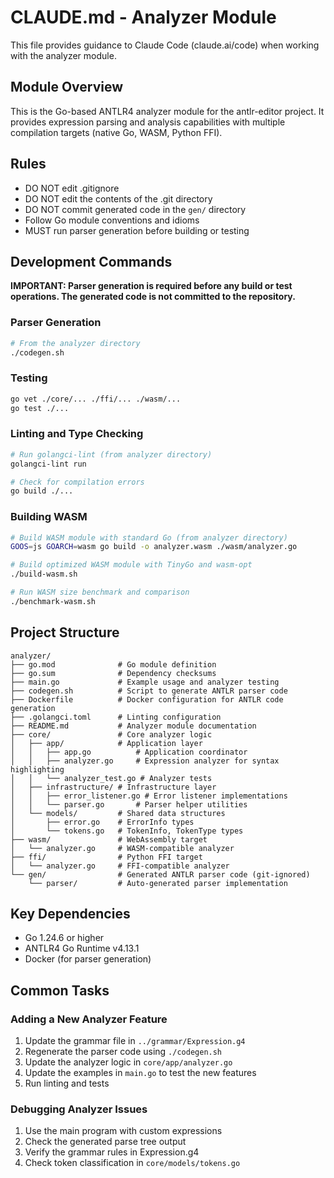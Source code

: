 # CLAUDE.md - Analyzer Module

This file provides guidance to Claude Code (claude.ai/code) when working with the analyzer module.

## Module Overview

This is the Go-based ANTLR4 analyzer module for the antlr-editor project. It provides expression parsing and analysis capabilities with multiple compilation targets (native Go, WASM, Python FFI).

## Rules

- DO NOT edit .gitignore
- DO NOT edit the contents of the .git directory
- DO NOT commit generated code in the `gen/` directory
- Follow Go module conventions and idioms
- MUST run parser generation before building or testing

## Development Commands

**IMPORTANT: Parser generation is required before any build or test operations. The generated code is not committed to the repository.**

### Parser Generation

```bash
# From the analyzer directory
./codegen.sh
```

### Testing

```bash
go vet ./core/... ./ffi/... ./wasm/... 
go test ./...
```

### Linting and Type Checking

```bash
# Run golangci-lint (from analyzer directory)
golangci-lint run

# Check for compilation errors
go build ./...
```

### Building WASM

```bash
# Build WASM module with standard Go (from analyzer directory)
GOOS=js GOARCH=wasm go build -o analyzer.wasm ./wasm/analyzer.go

# Build optimized WASM module with TinyGo and wasm-opt
./build-wasm.sh

# Run WASM size benchmark and comparison
./benchmark-wasm.sh
```

## Project Structure

```
analyzer/
├── go.mod              # Go module definition
├── go.sum              # Dependency checksums
├── main.go             # Example usage and analyzer testing
├── codegen.sh          # Script to generate ANTLR parser code
├── Dockerfile          # Docker configuration for ANTLR code generation
├── .golangci.toml      # Linting configuration
├── README.md           # Analyzer module documentation
├── core/               # Core analyzer logic
│   ├── app/            # Application layer
│   │   ├── app.go          # Application coordinator
│   │   ├── analyzer.go     # Expression analyzer for syntax highlighting
│   │   └── analyzer_test.go # Analyzer tests
│   ├── infrastructure/ # Infrastructure layer
│   │   ├── error_listener.go # Error listener implementations
│   │   └── parser.go       # Parser helper utilities
│   └── models/         # Shared data structures
│       ├── error.go    # ErrorInfo types
│       └── tokens.go   # TokenInfo, TokenType types
├── wasm/               # WebAssembly target
│   └── analyzer.go     # WASM-compatible analyzer
├── ffi/                # Python FFI target
│   └── analyzer.go     # FFI-compatible analyzer
└── gen/                # Generated ANTLR parser code (git-ignored)
    └── parser/         # Auto-generated parser implementation
```

## Key Dependencies

- Go 1.24.6 or higher
- ANTLR4 Go Runtime v4.13.1
- Docker (for parser generation)

## Common Tasks

### Adding a New Analyzer Feature
1. Update the grammar file in `../grammar/Expression.g4`
2. Regenerate the parser code using `./codegen.sh`
3. Update the analyzer logic in `core/app/analyzer.go`
4. Update the examples in `main.go` to test the new features
5. Run linting and tests

### Debugging Analyzer Issues
1. Use the main program with custom expressions
2. Check the generated parse tree output
3. Verify the grammar rules in Expression.g4
4. Check token classification in `core/models/tokens.go`
